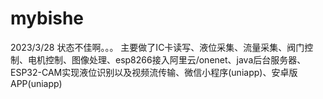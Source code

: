 # mybishe
2023/3/28
状态不佳啊。。。
主要做了IC卡读写、液位采集、流量采集、阀门控制、电机控制、图像处理、esp8266接入阿里云/onenet、java后台服务器、ESP32-CAM实现液位识别以及视频流传输、微信小程序(uniapp)、安卓版APP(uniapp)
